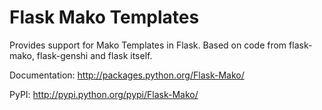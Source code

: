 Flask Mako Templates
====================

Provides support for Mako Templates in Flask. Based on code from flask-mako,
flask-genshi and flask itself.

Documentation: http://packages.python.org/Flask-Mako/

PyPI: http://pypi.python.org/pypi/Flask-Mako/
